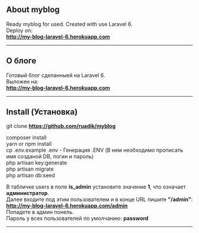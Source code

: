 ## About myblog

Ready myblog for used. Created with use Laravel 6. <br>
Deploy on: <br> **<http://my-blog-laravel-6.herokuapp.com>**
___

## О блоге

Готовый блог сделанныей на  Laravel 6. <br>
Выложен на: <br> **<http://my-blog-laravel-6.herokuapp.com>**
___

## Install (Установка)

git clone **<https://github.com/ruadik/myblog>**

composer install<br>
yarn or npm install<br>
cp .env.example .env   - Генерация .ENV (В нем необходимо прописать имя созданой DB, логин и пароль) <br>
php artisan key:generate<br>
php artisan migrate<br>
php artisan db:seed<br>


В табличке users в поле **is_admin** установите значение **1**, что означает **администратор**. <br>
Далее входите под этим пользователем и в конце URL пишите **"/admin"**: <br>
**<http://my-blog-laravel-6.herokuapp.com/admin>** <br>
Попадете в админ понель. <br>
Пароль у всех пользователей по умолчанию: **password**
___


